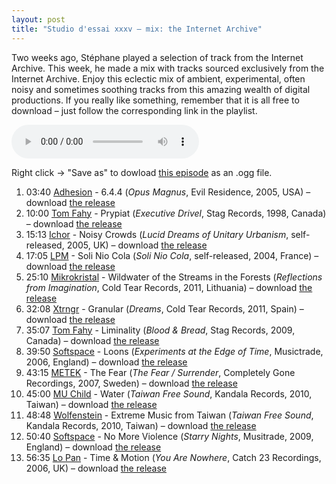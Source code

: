 ```yaml
---
layout: post
title: "Studio d'essai xxxv – mix: the Internet Archive"
---
```


Two weeks ago, Stéphane played a selection of track from the Internet Archive. This week, he made a mix with tracks sourced exclusively from the Internet Archive. Enjoy this eclectic mix of ambient, experimental, often noisy and sometimes soothing tracks from this amazing wealth of digital productions. If you really like something, remember that it is all free to download – just follow the corresponding link in the playlist.

<audio src="https://raw.githubusercontent.com/studio-dessai/podcasts/master/2015-03-26%20studio%20d%27essai%20xxxv.ogg" controls>
Your browser cannot play embedded audio. Download a better browser: but in the meantime, listen to the episode by downloading it below.
</audio>

Right click → "Save as" to dowload <a
href="https://raw.githubusercontent.com/studio-dessai/podcasts/master/2015-03-26%20studio%20d%27essai%20xxxv.ogg">this episode</a> as an .ogg file.

1. 03:40  [Adhesion](https://musicbrainz.org/artist/0df338b5-062d-4d22-a196-526c6b89f07b) - 6.4.4 (_Opus Magnus_, Evil Residence, 2005, USA) – download [the release](https://archive.org/details/OpusMagnus)
1. 10:00 [Tom Fahy](https://musicbrainz.org/artist/c451aab5-89ae-48d2-ac56-26ae48c79f42) - Prypiat (_Executive Drivel_, Stag Records, 1998, Canada) – download [the release](https://archive.org/details/EXECUTIVE-DRIVEL)
1. 15:13 [Ichor](https://musicbrainz.org/artist/3e1e3d0b-6e27-4eb4-a3c6-f8dcbbab6bd7) - Noisy Crowds (_Lucid Dreams of Unitary Urbanism_, self-released, 2005, UK) – download [the release](https://archive.org/details/Lucid_Dreams_Of_Unitary_Urbanism)
1. 17:05 [LPM](https://musicbrainz.org/artist/2c408ea3-4a03-43fc-b17b-0fda87033021) - Soli Nio Cola (_Soli Nio Cola_, self-released, 2004, France) – download [the release](https://archive.org/details/SoliNioCola)
1. 25:10 [Mikrokristal](http://musicbrainz.org/artist/f495809d-4c29-4bca-988c-4ded2df8dd00) - Wildwater of the Streams in the Forests (_Reflections from Imagination_, Cold Tear Records, 2011, Lithuania) – download [the release](https://archive.org/details/Mikrokristal-ReflectionsFromImagination)
1. 32:08 [Xtrngr](http://musicbrainz.org/artist/eed09d0b-ff1d-4f7a-b61f-c5ffb0890e4a) - Granular (_Dreams_, Cold Tear Records, 2011, Spain) – download [the release](https://archive.org/details/Xtrngr-Dreams)
1. 35:07 [Tom Fahy](https://musicbrainz.org/artist/c451aab5-89ae-48d2-ac56-26ae48c79f42) - Liminality (_Blood & Bread_, Stag Records, 2009, Canada) – download [the release](https://archive.org/details/blood-and-bread)
1. 39:50 [Softspace](http://musicbrainz.org/artist/fade89dd-a50f-44f3-aa38-dcf5662f88c7) - Loons (_Experiments at the Edge of Time_, Musictrade, 2006, England) – download [the release](https://archive.org/details/mt007)
1. 43:15 [METEK](http://musicbrainz.org/artist/aae8aad1-da38-4603-b4f1-2c5271d8e999) - The Fear (_The Fear / Surrender_, Completely Gone Recordings, 2007, Sweden) – download [the release](https://archive.org/details/Metek-TheFear-Surrender)
1. 45:00 [MU Child](https://musicbrainz.org/artist/984f8b32-2867-4bef-8108-50e10bd359af) - Water (_Taiwan Free Sound_, Kandala Records, 2010, Taiwan) – download [the release](ttps://archive.org/details/TaiwanFreeSound)
1. 48:48 [Wolfenstein](https://musicbrainz.org/artist/ea51cd65-6592-4604-a159-1cee42dea7b9) - Extreme Music from Taiwan (_Taiwan Free Sound_, Kandala Records, 2010, Taiwan) – download [the release](ttps://archive.org/details/TaiwanFreeSound)
1. 50:40 [Softspace](http://musicbrainz.org/artist/fade89dd-a50f-44f3-aa38-dcf5662f88c7) - No More Violence (_Starry Nights_, Musitrade, 2009, England) – download [the release](https://archive.org/details/mt023)
1. 56:35 [Lo Pan](https://musicbrainz.org/artist/2651e5d9-c7bb-4a3a-91b2-9c1902797970) - Time & Motion (_You Are Nowhere_, Catch 23 Recordings, 2006, UK) – download [the release](https://archive.org/details/LO_PAN)